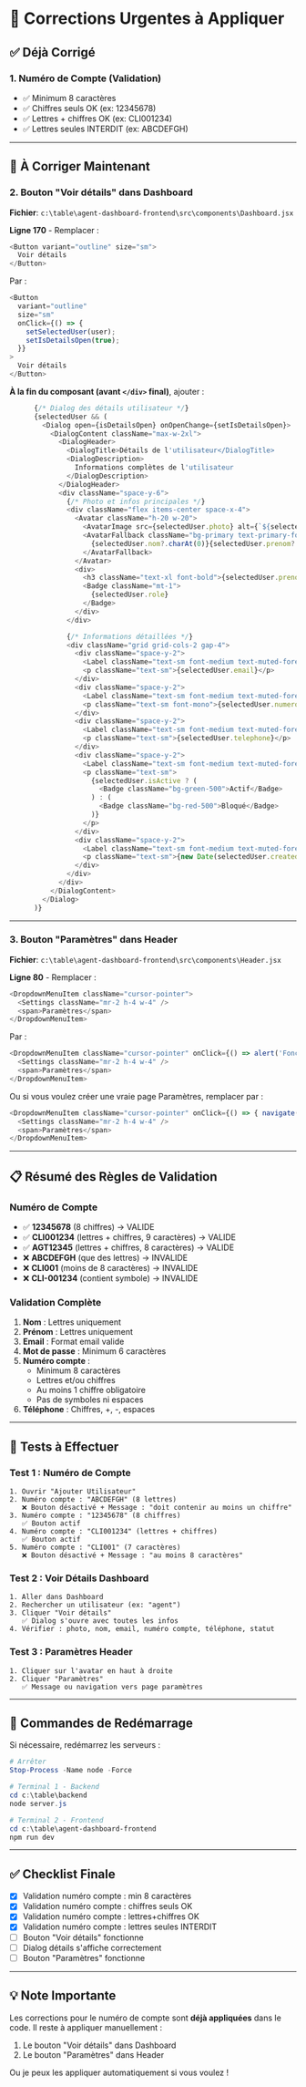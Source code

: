 # 🚨 Corrections Urgentes à Appliquer

## ✅ Déjà Corrigé

### 1. Numéro de Compte (Validation)
- ✅ Minimum 8 caractères
- ✅ Chiffres seuls OK (ex: 12345678)
- ✅ Lettres + chiffres OK (ex: CLI001234)
- ✅ Lettres seules INTERDIT (ex: ABCDEFGH)

---

## 🔧 À Corriger Maintenant

### 2. Bouton "Voir détails" dans Dashboard

**Fichier**: `c:\table\agent-dashboard-frontend\src\components\Dashboard.jsx`

**Ligne 170** - Remplacer :
```javascript
<Button variant="outline" size="sm">
  Voir détails
</Button>
```

Par :
```javascript
<Button 
  variant="outline" 
  size="sm"
  onClick={() => {
    setSelectedUser(user);
    setIsDetailsOpen(true);
  }}
>
  Voir détails
</Button>
```

**À la fin du composant (avant `</div>` final)**, ajouter :

```javascript
      {/* Dialog des détails utilisateur */}
      {selectedUser && (
        <Dialog open={isDetailsOpen} onOpenChange={setIsDetailsOpen}>
          <DialogContent className="max-w-2xl">
            <DialogHeader>
              <DialogTitle>Détails de l'utilisateur</DialogTitle>
              <DialogDescription>
                Informations complètes de l'utilisateur
              </DialogDescription>
            </DialogHeader>
            <div className="space-y-6">
              {/* Photo et infos principales */}
              <div className="flex items-center space-x-4">
                <Avatar className="h-20 w-20">
                  <AvatarImage src={selectedUser.photo} alt={`${selectedUser.prenom} ${selectedUser.nom}`} />
                  <AvatarFallback className="bg-primary text-primary-foreground text-xl">
                    {selectedUser.nom?.charAt(0)}{selectedUser.prenom?.charAt(0)}
                  </AvatarFallback>
                </Avatar>
                <div>
                  <h3 className="text-xl font-bold">{selectedUser.prenom} {selectedUser.nom}</h3>
                  <Badge className="mt-1">
                    {selectedUser.role}
                  </Badge>
                </div>
              </div>

              {/* Informations détaillées */}
              <div className="grid grid-cols-2 gap-4">
                <div className="space-y-2">
                  <Label className="text-sm font-medium text-muted-foreground">Email</Label>
                  <p className="text-sm">{selectedUser.email}</p>
                </div>
                <div className="space-y-2">
                  <Label className="text-sm font-medium text-muted-foreground">Numéro de compte</Label>
                  <p className="text-sm font-mono">{selectedUser.numeroCompte}</p>
                </div>
                <div className="space-y-2">
                  <Label className="text-sm font-medium text-muted-foreground">Téléphone</Label>
                  <p className="text-sm">{selectedUser.telephone}</p>
                </div>
                <div className="space-y-2">
                  <Label className="text-sm font-medium text-muted-foreground">Statut</Label>
                  <p className="text-sm">
                    {selectedUser.isActive ? (
                      <Badge className="bg-green-500">Actif</Badge>
                    ) : (
                      <Badge className="bg-red-500">Bloqué</Badge>
                    )}
                  </p>
                </div>
                <div className="space-y-2">
                  <Label className="text-sm font-medium text-muted-foreground">Date de création</Label>
                  <p className="text-sm">{new Date(selectedUser.createdAt).toLocaleDateString('fr-FR')}</p>
                </div>
              </div>
            </div>
          </DialogContent>
        </Dialog>
      )}
```

---

### 3. Bouton "Paramètres" dans Header

**Fichier**: `c:\table\agent-dashboard-frontend\src\components\Header.jsx`

**Ligne 80** - Remplacer :
```javascript
<DropdownMenuItem className="cursor-pointer">
  <Settings className="mr-2 h-4 w-4" />
  <span>Paramètres</span>
</DropdownMenuItem>
```

Par :
```javascript
<DropdownMenuItem className="cursor-pointer" onClick={() => alert('Fonctionnalité Paramètres en cours de développement')}>
  <Settings className="mr-2 h-4 w-4" />
  <span>Paramètres</span>
</DropdownMenuItem>
```

Ou si vous voulez créer une vraie page Paramètres, remplacer par :
```javascript
<DropdownMenuItem className="cursor-pointer" onClick={() => { navigate('/settings'); setIsProfileOpen(false); }}>
  <Settings className="mr-2 h-4 w-4" />
  <span>Paramètres</span>
</DropdownMenuItem>
```

---

## 📋 Résumé des Règles de Validation

### Numéro de Compte
- ✅ **12345678** (8 chiffres) → VALIDE
- ✅ **CLI001234** (lettres + chiffres, 9 caractères) → VALIDE
- ✅ **AGT12345** (lettres + chiffres, 8 caractères) → VALIDE
- ❌ **ABCDEFGH** (que des lettres) → INVALIDE
- ❌ **CLI001** (moins de 8 caractères) → INVALIDE
- ❌ **CLI-001234** (contient symbole) → INVALIDE

### Validation Complète
1. **Nom** : Lettres uniquement
2. **Prénom** : Lettres uniquement
3. **Email** : Format email valide
4. **Mot de passe** : Minimum 6 caractères
5. **Numéro compte** : 
   - Minimum 8 caractères
   - Lettres et/ou chiffres
   - Au moins 1 chiffre obligatoire
   - Pas de symboles ni espaces
6. **Téléphone** : Chiffres, +, -, espaces

---

## 🧪 Tests à Effectuer

### Test 1 : Numéro de Compte
```
1. Ouvrir "Ajouter Utilisateur"
2. Numéro compte : "ABCDEFGH" (8 lettres)
   ❌ Bouton désactivé + Message : "doit contenir au moins un chiffre"
3. Numéro compte : "12345678" (8 chiffres)
   ✅ Bouton actif
4. Numéro compte : "CLI001234" (lettres + chiffres)
   ✅ Bouton actif
5. Numéro compte : "CLI001" (7 caractères)
   ❌ Bouton désactivé + Message : "au moins 8 caractères"
```

### Test 2 : Voir Détails Dashboard
```
1. Aller dans Dashboard
2. Rechercher un utilisateur (ex: "agent")
3. Cliquer "Voir détails"
   ✅ Dialog s'ouvre avec toutes les infos
4. Vérifier : photo, nom, email, numéro compte, téléphone, statut
```

### Test 3 : Paramètres Header
```
1. Cliquer sur l'avatar en haut à droite
2. Cliquer "Paramètres"
   ✅ Message ou navigation vers page paramètres
```

---

## 🚀 Commandes de Redémarrage

Si nécessaire, redémarrez les serveurs :

```powershell
# Arrêter
Stop-Process -Name node -Force

# Terminal 1 - Backend
cd c:\table\backend
node server.js

# Terminal 2 - Frontend
cd c:\table\agent-dashboard-frontend
npm run dev
```

---

## ✅ Checklist Finale

- [x] Validation numéro compte : min 8 caractères
- [x] Validation numéro compte : chiffres seuls OK
- [x] Validation numéro compte : lettres+chiffres OK
- [x] Validation numéro compte : lettres seules INTERDIT
- [ ] Bouton "Voir détails" fonctionne
- [ ] Dialog détails s'affiche correctement
- [ ] Bouton "Paramètres" fonctionne

---

## 💡 Note Importante

Les corrections pour le numéro de compte sont **déjà appliquées** dans le code.
Il reste à appliquer manuellement :
1. Le bouton "Voir détails" dans Dashboard
2. Le bouton "Paramètres" dans Header

Ou je peux les appliquer automatiquement si vous voulez !
